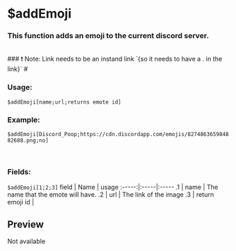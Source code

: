 # $addEmoji

### This function adds an emoji to the current discord server.
<br>
### ❗ Note: Link needs to be an instand link `{so it needs to have a .<image_extention> in the link}` 
#

<br>

### Usage:
`$addEmoji[name;url;returns emote id]`
### Example:
`$addEmoji[Discord_Poop;https://cdn.discordapp.com/emojis/827486365984882688.png;no]`

</br>

### Fields:
`$addEmoji[1;2;3]`
field | Name | usage
:-----:|:-----|:-----
.1 | name | The name that the emote will have.
.2 | url | The link of the image 
.3 | return emoji id | <yes or no>

## Preview

Not available
